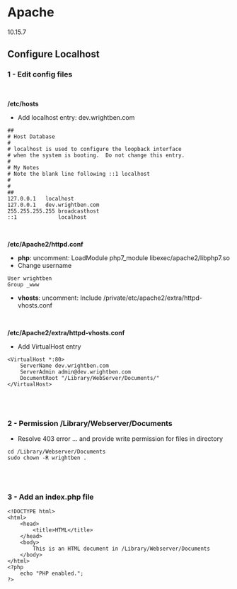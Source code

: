 # Apache

10.15.7

## Configure Localhost


### 1 - Edit config files

<br />

**/etc/hosts**
- Add localhost entry: dev.wrightben.com
```
##
# Host Database
#
# localhost is used to configure the loopback interface
# when the system is booting.  Do not change this entry.
#
# My Notes
# Note the blank line following ::1 localhost
#
#
##
127.0.0.1	localhost
127.0.0.1	dev.wrightben.com
255.255.255.255	broadcasthost
::1             localhost

```

<br />

**/etc/Apache2/httpd.conf**

- **php**: uncomment: LoadModule php7_module libexec/apache2/libphp7.so
- Change username
```
User wrightben
Group _www
```
- **vhosts**: uncomment: Include /private/etc/apache2/extra/httpd-vhosts.conf
<br />

**/etc/Apache2/extra/httpd-vhosts.conf**
- Add VirtualHost entry
```
<VirtualHost *:80>
    ServerName dev.wrightben.com
    ServerAdmin admin@dev.wrightben.com
    DocumentRoot "/Library/WebServer/Documents/"
</VirtualHost>
```


<br /><br />
### 2 - Permission /Library/Webserver/Documents
- Resolve 403 error  ... and provide write permission for files in directory
```
cd /Library/Webserver/Documents
sudo chown -R wrightben .
```


<br /><br />
### 3 - Add an index.php file
```
<!DOCTYPE html>
<html>
	<head>
		<title>HTML</title>
	</head>
	<body>
		This is an HTML document in /Library/Webserver/Documents
	</body>
</html>
<?php
	echo "PHP enabled.";
?>
```